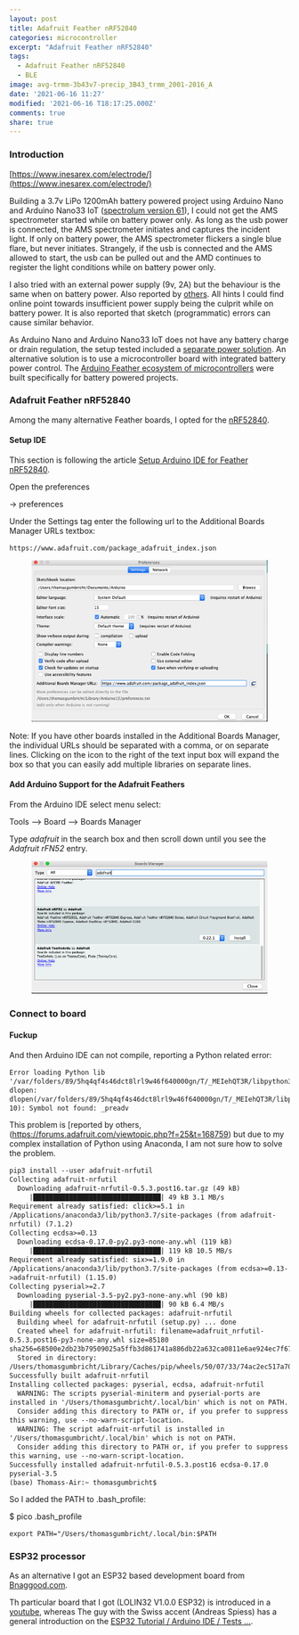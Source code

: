 ```yaml
---
layout: post
title: Adafruit Feather nRF52840
categories: microcontroller
excerpt: "Adafruit Feather nRF52840"
tags:
  - Adafruit Feather nRF52840
  - BLE
image: avg-trmm-3b43v7-precip_3B43_trmm_2001-2016_A
date: '2021-06-16 11:27'
modified: '2021-06-16 T18:17:25.000Z'
comments: true
share: true
---
```


### Introduction

[https://www.inesarex.com/electrode/](https://www.inesarex.com/electrode/)


Building a 3.7v LiPo 1200mAh battery powered project using Arduino Nano and Arduino Nano33 IoT ([spectrolum version 61](../../spectrolum/spectrolum-v0061/)), I could not get the AMS spectrometer started while on battery power only. As long as the usb power is connected, the AMS spectrometer initiates and captures the incident light. If only on battery power, the AMS spectrometer flickers a single blue flare, but never initiates. Strangely, if the usb is connected and the AMS allowed to start, the usb can be pulled out and the AMD continues to register the light conditions while on battery power only.

I also tried with an external power supply (9v, 2A) but the behaviour is the same when on battery power. Also reported by [others](https://forum.arduino.cc/t/unable-to-run-my-project-on-battery/702514/7). All hints I could find online point towards insufficient power supply being the culprit while on battery power. It is also reported that sketch (programmatic) errors can cause similar behavior.

As Arduino Nano and Arduino Nano33 IoT does not have any battery charge or drain regulation, the setup tested included a [separate power solution](../../module/module-batteri/). An alternative solution is to use a microcontroller board with integrated battery power control. The [Arduino Feather ecosystem of microcontrollers](https://www.adafruit.com/category/943) were built specifically for battery powered projects.

### Adafruit Feather nRF52840

Among the many alternative Feather boards, I opted for the [nRF52840]().

#### Setup IDE

This section is following the article  [Setup Arduino IDE for Feather nRF52840](https://web.cecs.pdx.edu/~gerry/class/feather_sense/setup/).

Open the preferences

<span class='menu'> -> preferences</span>

Under the <span class='tag'>Settings</span> tag enter the following url to the <span class='textbox'>Additional Boards Manager URLs</span> textbox:

```
https://www.adafruit.com/package_adafruit_index.json
```

<figure>
<img src="../../images/arduino-ide_preferences-settings.png">
<figcaption> </figcaption>
</figure>

Note: If you have other boards installed in the Additional Boards Manager, the individual URLs should be separated with a comma, or on separate lines. Clicking on the icon to the right of the text input box will expand the box so that you can easily add multiple libraries on separate lines.

#### Add Arduino Support for the Adafruit Feathers

From the Arduino IDE select menu select:

<span class='menu'>Tools –> Board –> Boards Manager</span>

Type _adafruit_ in the search box and then scroll down until you see the _Adafruit rFN52_ entry.

<figure>
<img src="../../images/arduino-ide_boards-adafruit-rFN52.png">
<figcaption> </figcaption>
</figure>

### Connect to board


#### Fuckup

And then Arduino IDE can not compile, reporting a Python related error:

```
Error loading Python lib '/var/folders/89/5hq4qf4s46dct8lrl9w46f640000gn/T/_MEIehQT3R/libpython3.8.dylib': dlopen: dlopen(/var/folders/89/5hq4qf4s46dct8lrl9w46f640000gn/T/_MEIehQT3R/libpython3.8.dylib, 10): Symbol not found: _preadv
```

This problem is [reported by others,(https://forums.adafruit.com/viewtopic.php?f=25&t=168759) but due to my complex installation of Python using Anaconda, I am not sure how to solve the problem.

```
pip3 install --user adafruit-nrfutil
Collecting adafruit-nrfutil
  Downloading adafruit-nrfutil-0.5.3.post16.tar.gz (49 kB)
     |████████████████████████████████| 49 kB 3.1 MB/s
Requirement already satisfied: click>=5.1 in /Applications/anaconda3/lib/python3.7/site-packages (from adafruit-nrfutil) (7.1.2)
Collecting ecdsa>=0.13
  Downloading ecdsa-0.17.0-py2.py3-none-any.whl (119 kB)
     |████████████████████████████████| 119 kB 10.5 MB/s
Requirement already satisfied: six>=1.9.0 in /Applications/anaconda3/lib/python3.7/site-packages (from ecdsa>=0.13->adafruit-nrfutil) (1.15.0)
Collecting pyserial>=2.7
  Downloading pyserial-3.5-py2.py3-none-any.whl (90 kB)
     |████████████████████████████████| 90 kB 6.4 MB/s
Building wheels for collected packages: adafruit-nrfutil
  Building wheel for adafruit-nrfutil (setup.py) ... done
  Created wheel for adafruit-nrfutil: filename=adafruit_nrfutil-0.5.3.post16-py3-none-any.whl size=85180 sha256=68500e2db23b79509025a5ffb3d861741a886db22a632ca0811e6ae924ec7f67
  Stored in directory: /Users/thomasgumbricht/Library/Caches/pip/wheels/50/07/33/74ac2ec517a709070f93e95e54b0bb79df42d7774642498af4
Successfully built adafruit-nrfutil
Installing collected packages: pyserial, ecdsa, adafruit-nrfutil
  WARNING: The scripts pyserial-miniterm and pyserial-ports are installed in '/Users/thomasgumbricht/.local/bin' which is not on PATH.
  Consider adding this directory to PATH or, if you prefer to suppress this warning, use --no-warn-script-location.
  WARNING: The script adafruit-nrfutil is installed in '/Users/thomasgumbricht/.local/bin' which is not on PATH.
  Consider adding this directory to PATH or, if you prefer to suppress this warning, use --no-warn-script-location.
Successfully installed adafruit-nrfutil-0.5.3.post16 ecdsa-0.17.0 pyserial-3.5
(base) Thomass-Air:~ thomasgumbricht$
```

So I added the PATH to <span class='file'>.bash_profile</span>:

<span class='terminal'>$ pico .bash_profile</span>

```
export PATH="/Users/thomasgumbricht/.local/bin:$PATH
```

### ESP32 processor

As an alternative I got an ESP32 based development board from [Bnaggood.com]().

Th particular board that I got (LOLIN32 V1.0.0 ESP32) is introduced in a [youtube](https://www.youtube.com/watch?v=0UiqDL8x7ek), whereas The guy with the Swiss accent (Andreas Spiess) has a general introduction on the [ESP32 Tutorial / Arduino IDE / Tests ...](https://www.youtube.com/watch?v=jhjZZkKupk8).
